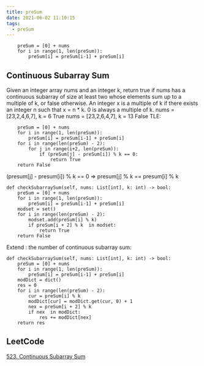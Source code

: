 ```yaml
---
title: preSum
date: 2021-06-02 11:10:15
tags:
  - preSum
---
```


        preSum = [0] + nums
        for i in range(1, len(preSum)):
            preSum[i] = preSum[i-1] + preSum[i]

## Continuous Subarray Sum
Given an integer array nums and an integer k, return true if nums has a continuous subarray of size at least two whose elements sum up to a multiple of k, or false otherwise.
An integer x is a multiple of k if there exists an integer n such that x = n * k. 0 is always a multiple of k.
nums = [23,2,4,6,7], k = 6 True
nums = [23,2,6,4,7], k = 13 False
TLE:

        preSum = [0] + nums
        for i in range(1, len(preSum)):
            preSum[i] = preSum[i-1] + preSum[i]
        for i in range(len(preSum) - 2):
            for j in range(i+2, len(preSum)):
                if (preSum[j] - preSum[i]) % k == 0:
                    return True
        return False

(presum[j] - presum[i]) % k == 0  => presum[j] % k == presum[i] % k


    def checkSubarraySum(self, nums: List[int], k: int) -> bool:
        preSum = [0] + nums
        for i in range(1, len(preSum)):
            preSum[i] = preSum[i-1] + preSum[i]
        modset = set()
        for i in range(len(preSum) - 2):
            modset.add(preSum[i] % k)
            if preSum[i + 2] % k  in modset:
                return True
        return False

Extend : the number of continuous subarray sum:

    def checkSubarraySum(self, nums: List[int], k: int) -> bool:
        preSum = [0] + nums
        for i in range(1, len(preSum)):
            preSum[i] = preSum[i-1] + preSum[i]
        modDict = dict()
        res = 0
        for i in range(len(preSum) - 2):
            cur = preSum[i] % k
            modDict[cur] = modDict.get(cur, 0) + 1
            nex = preSum[i + 2] % k
            if nex  in modDict:
                res += modDict[nex]
        return res



## LeetCode
[523. Continuous Subarray Sum](https://leetcode-cn.com/problems/continuous-subarray-sum/)





